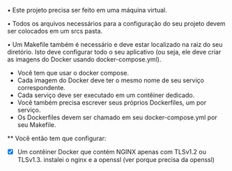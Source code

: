 • Este projeto precisa ser feito em uma máquina virtual.

• Todos os arquivos necessários para a configuração do seu projeto devem ser
colocados em um srcs pasta.

• Um Makefile também é necessário e deve estar localizado na raiz do seu diretório.
Isto deve configurar todo o seu aplicativo (ou seja, ele deve criar as imagens do
Docker usando docker-compose.yml).

* Você tem que usar o docker compose.
* Cada imagem do Docker deve ter o mesmo nome de seu serviço correspondente.
* Cada serviço deve ser executado em um contêiner dedicado.
* Você também precisa escrever seus próprios Dockerfiles, um por serviço.
* Os Dockerfiles devem ser chamado em seu docker-compose.yml por seu Makefile.

** Você então tem que configurar:
- [x] Um contêiner Docker que contém NGINX apenas com TLSv1.2 ou TLSv1.3.
instalei o nginx e a openssl (ver porque precisa da openssl)
